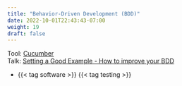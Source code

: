 ```yaml
---
title: "Behavior-Driven Development (BDD)"
date: 2022-10-01T22:43:43-07:00
weight: 19
draft: false
---
```

Tool: [Cucumber](https://cucumber.io/docs/guides/) \
Talk: [Setting a Good Example - How to improve your BDD](https://www.youtube.com/watch?v=YEJ_HAZ25kY) 

- {{< tag software >}} {{< tag testing >}}
